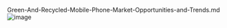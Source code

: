 Green-And-Recycled-Mobile-Phone-Market-Opportunities-and-Trends.md
![image](https://github.com/user-attachments/assets/f63c29e2-e5cc-4188-89cf-1d0ec92503ea)

